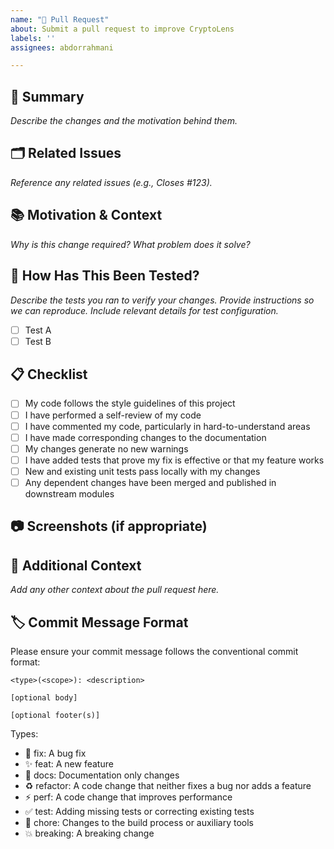 ```yaml
---
name: "🔄 Pull Request"
about: Submit a pull request to improve CryptoLens
labels: ''
assignees: abdorrahmani

---
```


## 📝 Summary
_Describe the changes and the motivation behind them._

## 🗂️ Related Issues
_Reference any related issues (e.g., Closes #123)._ 

## 📚 Motivation & Context
_Why is this change required? What problem does it solve?_

## 🧪 How Has This Been Tested?
_Describe the tests you ran to verify your changes. Provide instructions so we can reproduce. Include relevant details for test configuration._
- [ ] Test A
- [ ] Test B

## 📋 Checklist
- [ ] My code follows the style guidelines of this project
- [ ] I have performed a self-review of my code
- [ ] I have commented my code, particularly in hard-to-understand areas
- [ ] I have made corresponding changes to the documentation
- [ ] My changes generate no new warnings
- [ ] I have added tests that prove my fix is effective or that my feature works
- [ ] New and existing unit tests pass locally with my changes
- [ ] Any dependent changes have been merged and published in downstream modules

## 📷 Screenshots (if appropriate)

## 📝 Additional Context
_Add any other context about the pull request here._

## 🏷️ Commit Message Format
Please ensure your commit message follows the conventional commit format:

```
<type>(<scope>): <description>

[optional body]

[optional footer(s)]
```

Types:
- 🐛 fix: A bug fix
- ✨ feat: A new feature
- 📝 docs: Documentation only changes
- ♻️ refactor: A code change that neither fixes a bug nor adds a feature
- ⚡️ perf: A code change that improves performance
- ✅ test: Adding missing tests or correcting existing tests
- 🔧 chore: Changes to the build process or auxiliary tools
- 💥 breaking: A breaking change
